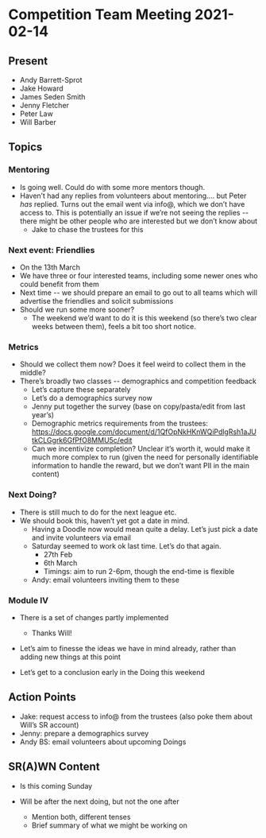 # Competition Team Meeting 2021-02-14

## Present

- Andy Barrett-Sprot
- Jake Howard
- James Seden Smith
- Jenny Fletcher
- Peter Law
- Will Barber

## Topics

### Mentoring
  - Is going well. Could do with some more mentors though.
  - Haven’t had any replies from volunteers about mentoring…. but Peter _has_ replied. Turns out the email went via info@, which we don’t have access to. This is potentially an issue if we’re not seeing the replies -- there might be other people who are interested but we don’t know about
    - Jake to chase the trustees for this

### Next event: Friendlies
  - On the 13th March
  - We have three or four interested teams, including some newer ones who could benefit from them
  - Next time -- we should prepare an email to go out to all teams which will advertise the friendlies and solicit submissions
  - Should we run some more sooner?
    - The weekend we’d want to do it is this weekend (so there’s two clear weeks between them), feels a bit too short notice.

### Metrics
  - Should we collect them now? Does it feel weird to collect them in the middle?
  - There’s broadly two classes -- demographics and competition feedback
    - Let’s capture these separately
    - Let’s do a demographics survey now
    - Jenny put together the survey (base on copy/pasta/edit from last year’s)
    - Demographic metrics requirements from the trustees: <https://docs.google.com/document/d/1QfOpNkHKnWQiPdlgRsh1aJUtkCLGgrk6GfPfO8MMU5c/edit>
    - Can we incentivize completion? Unclear it’s worth it, would make it much more complex to run (given the need for personally identifiable information to handle the reward, but we don’t want PII in the main content)

### Next Doing?
  - There is still much to do for the next league etc.
  - We should book this, haven’t yet got a date in mind.
    - Having a Doodle now would mean quite a delay. Let’s just pick a date and invite volunteers via email
    - Saturday seemed to work ok last time. Let’s do that again.
      - 27th Feb
      - 6th March
      - Timings: aim to run 2-6pm, though the end-time is flexible
    - Andy: email volunteers inviting them to these

### Module Ⅳ
  - There is a set of changes partly implemented
    - Thanks Will!

  - Let’s aim to finesse the ideas we have in mind already, rather than adding new things at this point

  - Let’s get to a conclusion early in the Doing this weekend


## Action Points

- Jake: request access to info@ from the trustees (also poke them about Will’s SR account)
- Jenny: prepare a demographics survey
- Andy BS: email volunteers about upcoming Doings


## SR(A)WN Content

- Is this coming Sunday

- Will be after the next doing, but not the one after

  - Mention both, different tenses
  - Brief summary of what we might be working on
